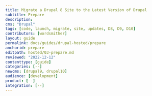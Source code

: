```yaml
---
title: Migrate a Drupal 8 Site to the Latest Version of Drupal
subtitle: Prepare
description: 
cms: "Drupal"
tags: [code, launch, migrate, site, updates, D8, D9, D10]
contributors: [wordsmither]
layout: guide
permalink: docs/guides/drupal-hosted/prepare
anchorid: prepare
editpath: hosted/03-prepare.md
reviewed: "2022-12-12"
contenttype: [guide]
categories: [--]
newcms: [drupal9, drupal10]
audience: [development]
product: [--]
integration: [--]
---
```


<Partial file="drupal/prepare-local-environment-no-clone-new.md" />
